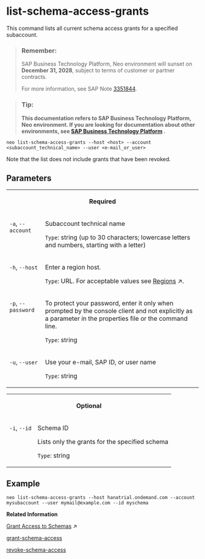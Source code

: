 <!-- loio371711d0c46347429a6aa69147e892fc -->

# list-schema-access-grants

This command lists all current schema access grants for a specified subaccount.



> ### Remember:  
> SAP Business Technology Platform, Neo environment will sunset on **December 31, 2028**, subject to terms of customer or partner contracts.
> 
> For more information, see SAP Note [3351844](https://me.sap.com/notes/3351844).

> ### Tip:  
> **This documentation refers to SAP Business Technology Platform, Neo environment. If you are looking for documentation about other environments, see [SAP Business Technology Platform](https://help.sap.com/docs/btp/sap-business-technology-platform/sap-business-technology-platform?version=Cloud) .**



```
neo list-schema-access-grants --host <host> --account <subaccount_technical_name> --user <e-mail_or_user> 

```

Note that the list does not include grants that have been revoked.



## Parameters


<table>
<tr>
<th valign="top" colspan="2">

Required

</th>
</tr>
<tr>
<td valign="top">

`-a`, `--account`

</td>
<td valign="top">

Subaccount technical name

`Type`: string \(up to 30 characters; lowercase letters and numbers, starting with a letter\)

</td>
</tr>
<tr>
<td valign="top">

`-h`, `--host`

</td>
<td valign="top">

Enter a region host.

`Type`: URL. For acceptable values see [Regions](https://help.sap.com/viewer/65de2977205c403bbc107264b8eccf4b/Cloud/en-US/350356d1dc314d3199dca15bd2ab9b0e.html "You can deploy applications in different regions. Each region represents a geographical location (for example, Europe, US East) where applications, data, or services are hosted.") :arrow_upper_right:.

</td>
</tr>
<tr>
<td valign="top">

`-p`, `--password`

</td>
<td valign="top">

To protect your password, enter it only when prompted by the console client and not explicitly as a parameter in the properties file or the command line.

`Type`: string

</td>
</tr>
<tr>
<td valign="top">

`-u`, `--user`

</td>
<td valign="top">

Use your e-mail, SAP ID, or user name

`Type`: string

</td>
</tr>
</table>


<table>
<tr>
<th valign="top" colspan="2">

Optional

</th>
</tr>
<tr>
<td valign="top">

`-i`, `--id`

</td>
<td valign="top">

Schema ID

Lists only the grants for the specified schema

`Type`: string

</td>
</tr>
</table>



## Example

```
neo list-schema-access-grants --host hanatrial.ondemand.com --account mysubaccount --user mymail@example.com --id myschema
```

**Related Information**  


[Grant Access to Schemas](https://help.sap.com/viewer/d4790b2de2f4429db6f3dff54e4d7b3a/Cloud/en-US/a3142222d2cb40b0b473f53855f571b0.html "As a subaccount member who is assigned the Administrator or Developer role, you can grant applications in other subaccounts access to any of your subaccount’s schemas in the Neo environment.") :arrow_upper_right:

[grant-schema-access](grant-schema-access-830e9ec.md "This command gives an application in another subaccount access to a schema based on a one-time access token. The access token is used to bind the schema to the application.")

[revoke-schema-access](revoke-schema-access-a92c08a.md "This command revokes the schema access granted to an application in another account.")

